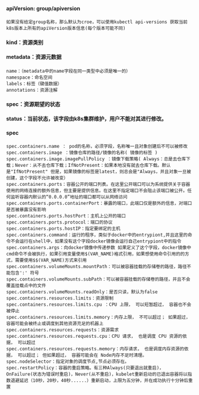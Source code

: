 #### apiVersion: group/apiversion
    如果没有给定group名称，那么默认为croe，可以使用kubectl api-versions 获取当前k8s版本上所有的apiVersion版本信息(每个版本可能不同)

#### kind：资源类别

#### metadata：资源元数据
    name：（metadata中的name字段在同一类型中必须是唯一的）
    namespace：命名空间
    labels：标签（键值数据）
    annotations：资源注解

#### spec：资源期望的状态
#### status：当前状态，该字段由k8s集群维护，用户不能对其进行修改。

#### spec
    spec.containers.name ： pod的名称，必须字段，名称唯一且对象创建后不可以被修改
    spec.containers.image ：镜像仓库的路径/镜像的名称( 镜像的标签 )
    spec.containers.image.imagePullPolicy ：镜像下载策略( Always：总是去仓库下载；Never：从不去仓库下载；IfNotPresent：如果本地没有就去仓库下载。默认是"IfNotPresent" 但是，如果镜像的标签是latest，则总会是"Always，并且对象一旦被创建，这个字段不允许被改变）
    spec.containers.ports：容器公开的端口列表。在这里公开端口可以为系统提供关于容器使用的网络连接的额外信息，但主要是提供信息。在这里不指定端口不会阻止该端口被公开。任何监听容器内默认的“0.0.0.0”地址的端口都可以从网络访问
    spec.containers.ports.containerPort：暴露的端口，此端口仅是额外的信息，对端口是否被暴露没有影响
    spec.containers.ports.hostPort：主机上公开的端口
    spec.containers.ports.protocol：端口的协议
    spec.containers.ports.hostIP：指定要绑定的主机
    spec.containers.command：运行的程序，类似于docker中的entrypiont,并且这里的命令不会运行在shell中，如果没有这个字段docker镜像会运行自己entrypiont中的指令
    spec.containers.args：向docker镜像中传递参数 如果定义了这个字段，docker镜像中cmd命令不会被执行，如果引用变量使用$(VAR_NAME)格式引用，如果想使用命令引用的的方式，需要使用$$(VAR_NAME)方式来引用
    spec.containers.volumeMounts.mountPath：可以被容器挂载的存储卷的路径，路径不能包含':' 符号
    spec.containers.volumeMounts.subPath：可以被容器挂载的存储卷的路径，并且不会覆盖挂载点中的文件
    spec.containers.volumeMounts.readOnly：是否只读，默认为false
    spec.containers.resources.limits：资源限制
    spec.containers.resources.limits.cpu ：CPU 上限， 可以短暂超过， 容器也不会被停止
    spec.containers.resources.limits.memory：内存上限， 不可以超过； 如果超过， 容器可能会被终止或调度到其他资源充足的机器上
    spec.containers.resources.requests：资源需求
    spec.containers.resources.requests.cpu：CPU 请求， 也是调度 CPU 资源的依据， 可以超过
    spec.containers.resources.requests.memory：内存请求， 也是调度内存资源的依据， 可以超过； 但如果超过， 容器可能会在 Node内存不足时清理。
    spec.nodeSelector：指定对象的调度节点,节点必须存在。
    spec.restartPolicy：容器的重启策略。有三种Always(只要退出就重启)，OnFailure(状态为错误时重启)，Never(从不重启)，kubelet重新启动的已退出容器将以指数退避延迟（10秒，20秒，40秒......）重新启动，上限为五分钟，并在成功执行十分钟后重置